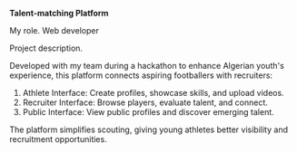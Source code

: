 **Talent-matching Platform**


My role. Web developer

Project description.

Developed with my team during a hackathon to enhance Algerian youth's experience, this platform connects aspiring footballers with recruiters:

1. Athlete Interface: Create profiles, showcase skills, and upload videos.
2. Recruiter Interface: Browse players, evaluate talent, and connect.
3. Public Interface: View public profiles and discover emerging talent.

The platform simplifies scouting, giving young athletes better visibility and recruitment opportunities.
